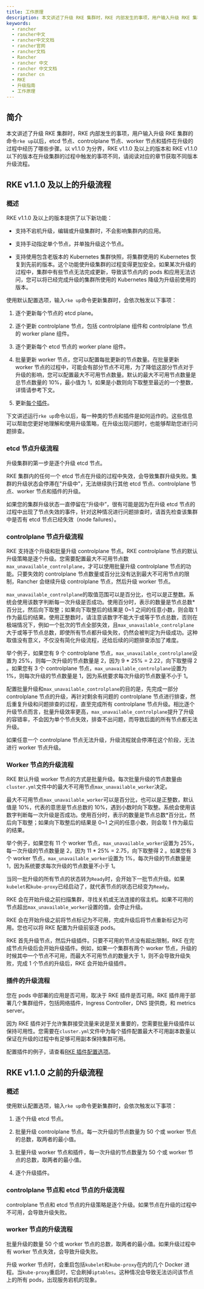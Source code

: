 ```yaml
---
title: 工作原理
description: 本文讲述了升级 RKE 集群时，RKE 内部发生的事项，用户输入升级 RKE 集群的命令`rke up`以后，etcd 节点、controlplane 节点、worker 节点和插件在升级的过程中经历了哪些步骤。以 v1.1.0 为分界，RKE v1.1.0 及以上的版本和 RKE v1.1.0 以下的版本在升级集群的过程中触发的事项不同，请阅读对应的章节获取不同版本升级流程。
keywords:
  - rancher
  - rancher中文
  - rancher中文文档
  - rancher官网
  - rancher文档
  - Rancher
  - rancher 中文
  - rancher 中文文档
  - rancher cn
  - RKE
  - 升级指南
  - 工作原理
---
```


## 简介

本文讲述了升级 RKE 集群时，RKE 内部发生的事项，用户输入升级 RKE 集群的命令`rke up`以后，etcd 节点、controlplane 节点、worker 节点和插件在升级的过程中经历了哪些步骤。以 v1.1.0 为分界，RKE v1.1.0 及以上的版本和 RKE v1.1.0 以下的版本在升级集群的过程中触发的事项不同，请阅读对应的章节获取不同版本升级流程。

## RKE v1.1.0 及以上的升级流程

### 概述

RKE v1.1.0 及以上的版本提供了以下新功能：

- 支持不宕机升级，编辑或升级集群时，不会影响集群内的应用。

- 支持手动指定单个节点，并单独升级这个节点。

- 支持使用包含老版本的 Kubernetes 集群快照，将集群使用的 Kubernetes 恢复到先前的版本。这个功能使升级集群的过程变得更加安全。如果某次升级的过程中，集群中有些节点无法完成更新，导致该节点内的 pods 和应用无法访问，您可以将已经完成升级的集群所使用的 Kubernetes 降级为升级前使用的版本。

使用默认配置选项，输入`rke up`命令更新集群时，会依次触发以下事项：

1. 逐个更新每个节点的 etcd plane。

1. 逐个更新 controlplane 节点，包括 controlplane 组件和 controlplane 节点的 worker plane 组件。

1. 逐个更新每个 etcd 节点的 worker plane 组件。

1. 批量更新 worker 节点，您可以配置每批更新的节点数量。在批量更新 worker 节点的过程中，可能会有部分节点不可用，为了降低这部分节点对于升级的影响，您可以配置最大不可用节点数量。默认的最大不可用节点数量是总节点数量的 10%，最小值为 1，如果是小数则向下取整至最近的一个整数，详情请参考下文。

1. 更新[每个插件](/docs/rke/config-options/add-ons/)。

下文讲述运行`rke up`命令以后，每一种类的节点和插件是如何运作的。这些信息可以帮助您更好地理解和使用升级策略，在升级出现问题时，也能够帮助您进行问题排查。

### etcd 节点升级流程

升级集群的第一步是逐个升级 etcd 节点。

RKE 集群内的任何一个 etcd 节点在升级的过程中失效，会导致集群升级失败。集群的升级状态会停滞在"升级中"，无法继续执行其他 etcd 节点、controlplane 节点、worker 节点和插件的升级。

如果您的集群升级状态一直停留在“升级中”，很有可能是因为在升级 etcd 节点的过程中出现了节点失效的事件，针对这种情况进行问题排查时，请首先检查该集群中是否有 etcd 节点已经失效（node failures）。

### controlplane 节点升级流程

RKE 支持逐个升级和批量升级 controlplane 节点。RKE controlplane 节点的默认升级策略是逐个升级。您需要配置最大不可用节点数`max_unavailable_controlplane`，才可以使用批量升级 controlplane 节点的功能。只要失效的 controlplane 节点数量或百分比没有达到最大不可用节点的限制，Rancher 会继续升级 controlplane 节点，然后升级 worker 节点。

`max_unavailable_controlplane`的取值范围可以是百分比，也可以是正整数。系统会使用该数字判断每一次升级是否成功。使用百分时，表示的数量是节点总数\*百分比，然后向下取整；如果向下取整后的结果是 0~1 之间的任意小数，则会取 1 作为最后的结果。使用正整数时，请注意该数字不能大于或等于节点总数，否则在极端情况下，例如一个批次的节点全部失效，且`max_unavailable_controlplane`大于或等于节点总数，即使所有节点都升级失败，仍然会被判定为升级成功。这种取值没有意义，不仅没有简化升级流程，还给后续的问题排查添加了难度。

举个例子，如果您有 9 个 controlplane 节点，`max_unavailable_controlplane`设置为 25%，则每一次升级的节点数量是 2，因为 9 \* 25% = 2.22，向下取整得 2 。如果您有 3 个 controlplane 节点，`max_unavailable_controlplane`设置为 1%，则每次升级的节点数量是 1，因为系统要求每次升级的节点数量不小于 1。

配置批量升级和`max_unavailable_controlplane`的目的是，先完成一部分 controlplane 节点的升级，再针对剩余有问题的 controlplane 节点进行排查，然后重复升级和问题排查的过程，直至完成所有 controlplane 节点升级。相比逐个升级节点而言，批量升级效率更高，`max_unavailable_controlplane`提升了升级的容错率，不会因为单个节点失效，排查不出问题，而导致后面的所有节点都无法升级。

如果任意一个 controlplane 节点无法升级，升级流程就会停滞在这个阶段，无法进行 worker 节点升级。

### Worker 节点的升级流程

RKE 默认升级 worker 节点的方式是批量升级。每次批量升级的节点数量由`cluster.yml`文件中的最大不可用节点`max_unavailable_worker`决定。

最大不可用节点`max_unavailable_worker`可以是百分比，也可以是正整数，默认值是 10%，代表的意思是节点总数的 10%，遇到小数时向下取整。系统会使用该数字判断每一次升级是否成功。使用百分时，表示的数量是节点总数\*百分比，然后向下取整；如果向下取整后的结果是 0~1 之间的任意小数，则会取 1 作为最后的结果。

举个例子，如果您有 11 个 worker 节点，`max_unavailable_worker`设置为 25%，每一次升级的节点数量是 2，因为 11 \* 25% = 2.75，向下取整得 2 。如果您有 3 个 worker 节点，`max_unavailable_worker`设置为 1%，每次升级的节点数量是 1，因为系统要求每次升级的节点数量不小于 1。

当同一批升级的所有节点的状态转为`Ready`时，会开始下一批节点升级。如果`kubelet`和`kube-proxy`已经启动了，就代表节点的状态已经变为`Ready`。

RKE 会在开始升级之前扫描集群，寻找关机或无法连接的宿主机。如果不可用的节点超出`max_unavailable_worker`设置的值，会停止升级。

RKE 会在开始升级之前将节点标记为不可用，完成升级后将节点重新标记为可用。您也可以将 RKE 配置为升级前驱逐 pods。

RKE 首先升级节点，然后升级插件。只要不可用的节点没有超出限制，RKE 在完成节点升级后会开始升级插件。例如，如果一个集群有两个 worker 节点，升级的时候其中一个节点不可用，而最大不可用节点的数量大于 1，则不会导致升级失败，完成 1 个节点的升级后，RKE 会开始升级插件。

### 插件的升级流程

您在 pods 中部署的应用是否可用，取决于 RKE 插件是否可用。RKE 插件用于部署几个集群组件，包括网络插件，Ingress Controller，DNS 提供商，和 metrics server。

因为 RKE 插件对于允许集群接受流量来说是至关重要的，您需要批量升级插件以保持可用性。您需要在`cluster.yml`文件中为每个插件配置最大不可用副本数量以保证在升级的过程中有足够可用副本保持集群可用。

配置插件的例子，请查看[RKE 插件配置选项](/docs/rke/upgrades/configuring-strategy/)。

## RKE v1.1.0 之前的升级流程

### 概述

使用默认配置选项，输入`rke up`命令更新集群时，会依次触发以下事项：

1. 逐个升级 etcd 节点。

1. 批量升级 controlplane 节点。每一次升级的节点数量为 50 个或 worker 节点的总数，取两者的最小值。

1. 批量升级 worker 节点和插件，每一次升级的节点数量为 50 个或 worker 节点的总数，取两者的最小值。

1. 逐个升级插件。

### controlplane 节点和 etcd 节点的升级流程

controlplane 节点和 etcd 节点的升级策略是逐个升级。如果节点在升级的过程中不可用，会导致升级失败。

### worker 节点的升级流程

批量升级的数量 50 个或 worker 节点的总数，取两者的最小值。如果升级过程中有 worker 节点失效，会导致升级失败。

升级 worker 节点时，会重启包括`kubelet`和`kube-proxy`在内的几个 Docker 进程。当`kube-proxy`重启时，它会刷掉`iptables`。这种情况会导致无法访问该节点上的所有 pods，出现服务宕机的现象。
